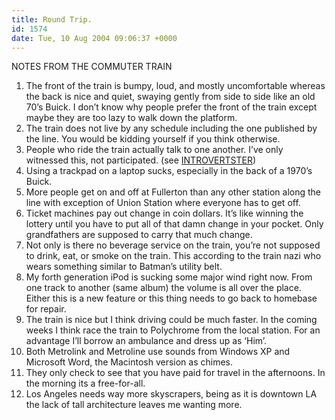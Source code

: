 ```yaml
---
title: Round Trip.
id: 1574
date: Tue, 10 Aug 2004 09:06:37 +0000
---
```


NOTES FROM THE COMMUTER TRAIN

1. The front of the train is bumpy, loud, and mostly uncomfortable whereas the back is nice and quiet, swaying gently from side to side like an old 70’s Buick. I don’t know why people prefer the front of the train except maybe they are too lazy to walk down the platform.  
 2. The train does not live by any schedule including the one published by the line. You would be kidding yourself if you think otherwise.  
 3. People who ride the train actually talk to one another. I’ve only witnessed this, not participated. (see [<span class="caps">INTROVERTSTER</span>](http://www.airbagindustries.com/introvertster))  
 4. Using a trackpad on a laptop sucks, especially in the back of a 1970’s Buick.  
 5. More people get on and off at Fullerton than any other station along the line with exception of Union Station where everyone has to get off.  
 6. Ticket machines pay out change in coin dollars. It’s like winning the lottery until you have to put all of that damn change in your pocket. Only grandfathers are supposed to carry that much change.  
 7. Not only is there no beverage service on the train, you’re not supposed to drink, eat, or smoke on the train. This according to the train nazi who wears something similar to Batman’s utility belt.  
 8. My forth generation iPod is sucking some major wind right now. From one track to another (same album) the volume is all over the place. Either this is a new feature or this thing needs to go back to homebase for repair.  
 9. The train is nice but I think driving could be much faster. In the coming weeks I think race the train to Polychrome from the local station. For an advantage I’ll borrow an ambulance and dress up as ‘Him’.  
 10. Both Metrolink and Metroline use sounds from Windows <span class="caps">XP</span> and Microsoft Word, the Macintosh version as chimes.  
 11. They only check to see that you have paid for travel in the afternoons. In the morning its a free-for-all.  
 12. Los Angeles needs way more skyscrapers, being as it is downtown <span class="caps">LA</span> the lack of tall architecture leaves me wanting more.


